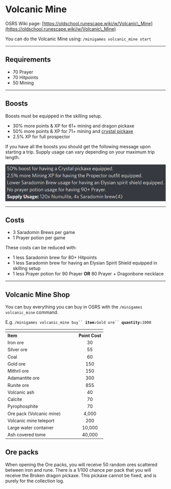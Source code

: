 # Volcanic Mine

OSRS Wiki page: [https://oldschool.runescape.wiki/w/Volcanic\_Mine](https://oldschool.runescape.wiki/w/Volcanic\_Mine)

You can do the Volcanic Mine using:  `/minigames volcanic_mine start`

***

## Requirements

* 70 Prayer
* 70 Hitpoints
* 50 Mining

***

## Boosts&#x20;

Boosts must be equipped in the skilling setup.

* 30% more points & XP for 61+ mining and dragon pickaxe
* 50% more points & XP for 71+ mining and [crystal pickaxe](zalcano.md)
* 2.5% XP for full prospector

If you have all the boosts you should get the following message upon starting a trip. Supply usage can vary depending on your maximum trip length.

![](<../../.gitbook/assets/image (10).png>)

***

## Costs

* 3 Saradomin Brews per game
* 1 Prayer potion per game

These costs can be reduced with:

* 1 less Saradomin brew for 80+ Hitpoints
* 1 less Saradomin brew for having an Elysian Spirit Shield equipped in skilling setup
* 1 less Prayer potion for 90 Prayer **OR** 80 Prayer + Dragonbone necklace

***

## Volcanic Mine Shop

You can buy everything you can buy in OSRS with the  `/minigames volcanic_mine` command.

E.g.  `/minigames volcanic_mine buy`` `**`item:`**`Gold ore`` `**`quantity:`**`1000`

<table><thead><tr><th width="209.39241663052366"></th><th align="center"></th></tr></thead><tbody><tr><td><strong>Item</strong></td><td align="center"><strong>Point Cost</strong></td></tr><tr><td>Iron ore</td><td align="center">30</td></tr><tr><td>Silver ore</td><td align="center">55</td></tr><tr><td>Coal</td><td align="center">60</td></tr><tr><td>Gold ore</td><td align="center">150</td></tr><tr><td>Mithril ore</td><td align="center">150</td></tr><tr><td>Adamantite ore</td><td align="center">300</td></tr><tr><td>Runite ore</td><td align="center">855</td></tr><tr><td>Volcanic ash</td><td align="center">40</td></tr><tr><td>Calcite</td><td align="center">70</td></tr><tr><td>Pyrophosphite</td><td align="center">70</td></tr><tr><td>Ore pack (Volcanic mine)</td><td align="center">4,000</td></tr><tr><td>Volcanic mine teleport</td><td align="center">200</td></tr><tr><td>Large water container</td><td align="center">10,000</td></tr><tr><td>Ash covered tome</td><td align="center">40,000</td></tr></tbody></table>

## Ore packs

When opening the Ore packs, you will receive 50 random ores scattered between iron and rune. There is a 1/100 chance per pack that you will receive the Broken dragon pickaxe. This pickaxe cannot be fixed, and is purely for the collection log.
